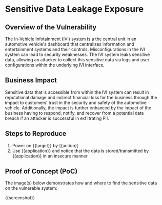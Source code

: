 
# Sensitive Data Leakage Exposure

## Overview of the Vulnerability

The In-Vehicle Infotainment (IVI) system is a the central unit in an automotive vehicle's dashboard that centralizes information and entertainment systems and their controls. Misconfigurations in the IVI system can lead to security weaknesses. The IVI system leaks sensitive data, allowing an attacker to collect this sensitive data via logs and user configurations within the underlying IVI interface.

## Business Impact

Sensitive data that is accessible from within the IVI system can result in reputational damage and indirect financial loss for the business through the impact to customers’ trust in the security and safety of the automotive vehicle. Additionally, the impact is further enhanced by the impact of the business having to respond, notify, and recover from a potential data breach if an attacker is successful in exfiltrating PII.

## Steps to Reproduce

1. Power on {{target}} by {{action}}
1. Use {{application}} and notice that the data is stored/transmitted by {{application}} in an insecure manner

## Proof of Concept (PoC)

The image(s) below demonstrates how and where to find the sensitive data on the vulnerable system:

{{screenshot}}
